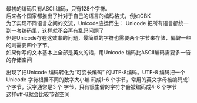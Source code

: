 最初的编码只有ASCII编码，只有128个字符。     
后来各个国家都推出了针对于自己的语言的编码格式，例如GBK  
为了实现不同语言之间的交流，Unicode应运而生：
Unicode 把所有语言都统一到一套编码里，这样就不会再有乱码问题了  
但是Unicode存在这效率的问题，最简单的字符也需要两个字节来存储，偏僻一些的则需要四个字节。  
如果你写的文本基本上全部是英文的话，用Unicode 编码比ASCII编码需要多一倍的存储空间  
  
  出现了把Unicode 编码转化为“可变长编码”
的UTF-8编码。UTF-8 编码把一个Unicode 字符根据不同的数字大小编
码成1-6 个字节，常用的英文字母被编码成1 个字节，汉字通常是3 个
字节，只有很生僻的字符才会被编码成4-6 个字节  
这样utf-8就会比较节省空间

